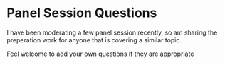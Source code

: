 # Panel Session Questions

I have been moderating a few panel session recently, so am sharing the preperation work for anyone that is covering a similar topic.

Feel welcome to add your own questions if they are appropriate
